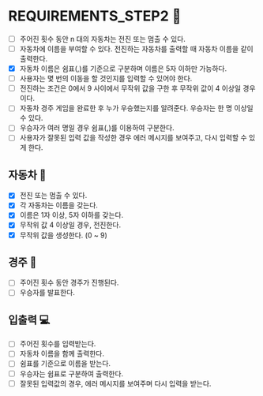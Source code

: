 # REQUIREMENTS_STEP2 🚥

- [ ] 주어진 횟수 동안 n 대의 자동차는 전진 또는 멈출 수 있다.
- [ ] 자동차에 이름을 부여할 수 있다. 전진하는 자동차를 출력할 때 자동차 이름을 같이 출력한다.
- [x] 자동차 이름은 쉼표(,)를 기준으로 구분하며 이름은 5자 이하만 가능하다.
- [ ] 사용자는 몇 번의 이동을 할 것인지를 입력할 수 있어야 한다.
- [ ] 전진하는 조건은 0에서 9 사이에서 무작위 값을 구한 후 무작위 값이 4 이상일 경우이다.
- [ ] 자동차 경주 게임을 완료한 후 누가 우승했는지를 알려준다. 우승자는 한 명 이상일 수 있다.
- [ ] 우승자가 여러 명일 경우 쉼표(,)를 이용하여 구분한다.
- [ ] 사용자가 잘못된 입력 값을 작성한 경우 에러 메시지를 보여주고, 다시 입력할 수 있게 한다.

## 자동차 🚗

- [x] 전진 또는 멈출 수 있다.
- [x] 각 자동차는 이름을 갖는다.
- [x] 이름은 1자 이상, 5자 이하를 갖는다.
- [x] 무작위 값 4 이상일 경우, 전진한다.
- [x] 무작위 값을 생성한다. (0 ~ 9)

## 경주 🏁

- [ ] 주어진 횟수 동안 경주가 진행된다.
- [ ] 우승자를 발표한다.

## 입출력 💻

- [ ] 주어진 횟수를 입력받는다.
- [ ] 자동차 이름을 함께 출력한다.
- [ ] 쉼표를 기준으로 이름을 받는다.
- [ ] 우승자는 쉼표로 구분하여 출력한다.
- [ ] 잘못된 입력값의 경우, 에러 메시지를 보여주며 다시 입력을 받는다.
